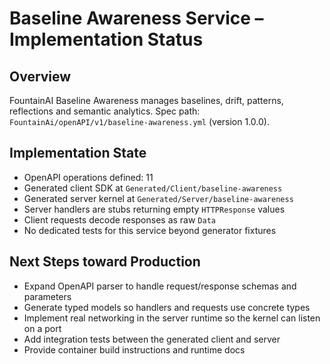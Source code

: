 # Baseline Awareness Service – Implementation Status

## Overview
FountainAI Baseline Awareness manages baselines, drift, patterns, reflections and semantic analytics.
Spec path: `FountainAi/openAPI/v1/baseline-awareness.yml` (version 1.0.0).

## Implementation State
- OpenAPI operations defined: 11
- Generated client SDK at `Generated/Client/baseline-awareness`
- Generated server kernel at `Generated/Server/baseline-awareness`
- Server handlers are stubs returning empty `HTTPResponse` values
- Client requests decode responses as raw `Data`
- No dedicated tests for this service beyond generator fixtures

## Next Steps toward Production
- Expand OpenAPI parser to handle request/response schemas and parameters
- Generate typed models so handlers and requests use concrete types
- Implement real networking in the server runtime so the kernel can listen on a port
- Add integration tests between the generated client and server
- Provide container build instructions and runtime docs
